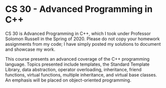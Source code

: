 # CS 30 - Advanced Programming in C++
CS 30 is Advanced Programming in C++, which I took under Professor Solomon Russell in the Spring of 2020. Please do not copy your homework assignments from my code; I have simply posted my solutions to document and showcase my work.

This course presents an advanced coverage of the C++ programming language. Topics presented include templates, the Standard Template Library, data abstraction, operator overloading, inheritance, friend functions, virtual functions, multiple inheritance, and virtual base classes. An emphasis will be placed on object-oriented programming.
